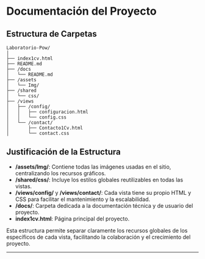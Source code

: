# Documentación del Proyecto

## Estructura de Carpetas

```
Laboratorio-Pow/
│
├── index1cv.html
├── README.md
├── /docs
│   └── README.md
├── /assets
│   └── Img/
├── /shared
│   └── css/
├── /views
│   ├── /config/
│   │   ├── configuracion.html
│   │   └── config.css
│   └── /contact/
│       ├── Contacto1Cv.html
│       └── contact.css
```

## Justificación de la Estructura

- **/assets/Img/**: Contiene todas las imágenes usadas en el sitio, centralizando los recursos gráficos.
- **/shared/css/**: Incluye los estilos globales reutilizables en todas las vistas.
- **/views/config/** y **/views/contact/**: Cada vista tiene su propio HTML y CSS para facilitar el mantenimiento y la escalabilidad.
- **/docs/**: Carpeta dedicada a la documentación técnica y de usuario del proyecto.
- **index1cv.html**: Página principal del proyecto.

Esta estructura permite separar claramente los recursos globales de los específicos de cada vista, facilitando la colaboración y el crecimiento del proyecto.

---
